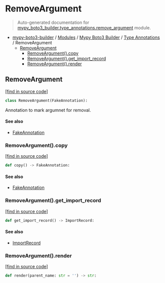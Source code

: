 # RemoveArgument

> Auto-generated documentation for [mypy_boto3_builder.type_annotations.remove_argument](https://github.com/vemel/mypy_boto3_builder/blob/master/mypy_boto3_builder/type_annotations/remove_argument.py) module.

- [mypy-boto3-builder](../../README.md#mypy_boto3_builder) / [Modules](../../MODULES.md#mypy-boto3-builder-modules) / [Mypy Boto3 Builder](../index.md#mypy-boto3-builder) / [Type Annotations](index.md#type-annotations) / RemoveArgument
    - [RemoveArgument](#removeargument)
        - [RemoveArgument().copy](#removeargumentcopy)
        - [RemoveArgument().get_import_record](#removeargumentget_import_record)
        - [RemoveArgument().render](#removeargumentrender)

## RemoveArgument

[[find in source code]](https://github.com/vemel/mypy_boto3_builder/blob/master/mypy_boto3_builder/type_annotations/remove_argument.py#L5)

```python
class RemoveArgument(FakeAnnotation):
```

Annotation to mark argumnet for removal.

#### See also

- [FakeAnnotation](fake_annotation.md#fakeannotation)

### RemoveArgument().copy

[[find in source code]](https://github.com/vemel/mypy_boto3_builder/blob/master/mypy_boto3_builder/type_annotations/remove_argument.py#L13)

```python
def copy() -> FakeAnnotation:
```

#### See also

- [FakeAnnotation](fake_annotation.md#fakeannotation)

### RemoveArgument().get_import_record

[[find in source code]](https://github.com/vemel/mypy_boto3_builder/blob/master/mypy_boto3_builder/type_annotations/remove_argument.py#L16)

```python
def get_import_record() -> ImportRecord:
```

#### See also

- [ImportRecord](../import_helpers/import_record.md#importrecord)

### RemoveArgument().render

[[find in source code]](https://github.com/vemel/mypy_boto3_builder/blob/master/mypy_boto3_builder/type_annotations/remove_argument.py#L10)

```python
def render(parent_name: str = '') -> str:
```
